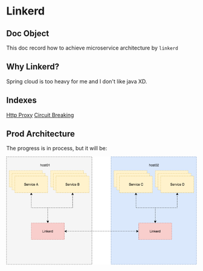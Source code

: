 # Linkerd

## Doc Object

This doc record how to achieve microservice architecture by `linkerd`

## Why Linkerd?

Spring cloud is too heavy for me and I don't like java XD.

## Indexes

[Http Proxy](./http_proxy/README.md)
[Circuit Breaking](./circuit_breaking/README.md)

## Prod Architecture

The progress is in process, but it will be:

<center><img src="./imgs/linkerd_prod.png" width="950px"></center>
